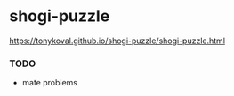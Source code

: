 # shogi-puzzle

https://tonykoval.github.io/shogi-puzzle/shogi-puzzle.html

### TODO
 * mate problems
